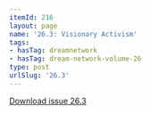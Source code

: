 ```yaml
---
itemId: 216
layout: page
name: '26.3: Visionary Activism'
tags:
- hasTag: dreamnetwork
- hasTag: dream-network-volume-26
type: post
urlSlug: '26.3'
---
```

<a href="files/pdfs/Volume_26/26.3_visionary_activism.pdf" download="">Download issue 26.3</a>